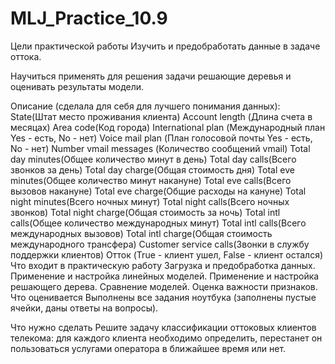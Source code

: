 # MLJ_Practice_10.9
Цели практической работы
Изучить и предобработать данные в задаче оттока.

Научиться применять для решения задачи решающие деревья и оценивать результаты модели.

Описание (сделала для себя для лучшего понимания данных):
State(Штат место проживания клиента)
Account length (Длина счета в месяцах)
Area code(Код города)
International plan (Международный план Yes - есть, No - нет)
Voice mail plan (План голосовой почты Yes - есть, No - нет)
Number vmail messages (Количество сообщений vmail)
Total day minutes(Общее количество минут в день)
Total day calls(Всего звонков за день)
Total day charge(Общая стоимость дня)
Total eve minutes(Общее количество минут накануне)
Total eve calls(Всего вызовов накануне)
Total eve charge(Общие расходы на канунe)
Total night minutes(Всего ночных минут)
Total night calls(Всего ночных звонков)
Total night charge(Общая стоимость за ночь)
Total intl calls(Общее количество международных минут)
Total intl calls(Всего международных вызовов)
Total intl charge(Общая стоимость международного трансфера)
Customer service calls(Звонки в службу поддержки клиентов)
Отток (True - клиент ушел, False - клиент остался)
Что входит в практическую работу
Загрузка и предобработка данных.
Применение и настройка линейных моделей.
Применение и настройка решающего дерева.
Сравнение моделей.
Оценка важности признаков.
Что оценивается
Выполнены все задания ноутбука (заполнены пустые ячейки, даны ответы на вопросы).

Что нужно сделать
Решите задачу классификации оттоковых клиентов телекома: для каждого клиента необходимо определить, перестанет он пользоваться услугами оператора в ближайшее время или нет.
